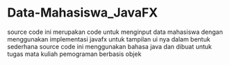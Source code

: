 # Data-Mahasiswa_JavaFX

source code ini merupakan code untuk menginput data mahasiswa dengan menggunakan implementasi javafx untuk tampilan ui nya dalam bentuk sederhana
source code ini menggunakan bahasa java dan dibuat untuk tugas mata kuliah pemograman berbasis objek
